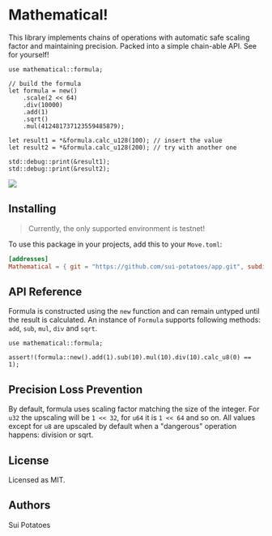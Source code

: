 # Mathematical!

This library implements chains of operations with automatic safe scaling factor and maintaining
precision. Packed into a simple chain-able API. See for yourself!

```move
use mathematical::formula;

// build the formula
let formula = new()
    .scale(2 << 64)
    .div(10000)
    .add(1)
    .sqrt()
    .mul(412481737123559485879);

let result1 = *&formula.calc_u128(100); // insert the value
let result2 = *&formula.calc_u128(200); // try with another one

std::debug::print(&result1);
std::debug::print(&result2);
```

![](https://www.clipartmax.com/png/middle/247-2478891_adventure-time-mathematical-adventure-time-math-stickers.png)

## Installing

> Currently, the only supported environment is testnet!

To use this package in your projects, add this to your `Move.toml`:

```toml
[addresses]
Mathematical = { git = "https://github.com/sui-potatoes/app.git", subdir = "packages/mathematical", rev = "main" }
```

## API Reference

Formula is constructed using the `new` function and can remain untyped until the result is calculated.
An instance of `Formula` supports following methods: `add`, `sub`, `mul`, `div` and `sqrt`.

```move
use mathematical::formula;

assert!(formula::new().add(1).sub(10).mul(10).div(10).calc_u8(0) == 1);
```

## Precision Loss Prevention

By default, formula uses scaling factor matching the size of the integer. For `u32` the upscaling will
be `1 << 32`, for `u64` it is `1 << 64` and so on. All values except for `u8` are upscaled by default
when a "dangerous" operation happens: division or sqrt.

## License

Licensed as MIT.

## Authors

Sui Potatoes
